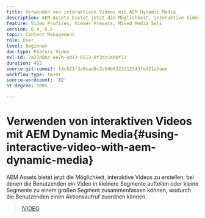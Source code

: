 ```yaml
---
title: Verwenden von interaktiven Videos mit AEM Dynamic Media
description: AEM Assets bietet jetzt die Möglichkeit, interaktive Videos zu erstellen, bei denen die Benutzenden ein Video in kleinere Segmente aufteilen oder kleine Segmente zu einem großen Segment zusammenfassen können, wodurch die Benutzenden einen Aktionsaufruf zuordnen können.
feature: Video Profiles, Viewer Presets, Mixed Media Sets
version: 6.4, 6.5
topic: Content Management
role: User
level: Beginner
doc-type: Feature Video
exl-id: 2a27d8bc-ee7b-4d13-8512-8f3dc1eb8f13
duration: 492
source-git-commit: f4c621f3a9caa8c2c64b8323312343fe421a5aee
workflow-type: tm+mt
source-wordcount: '82'
ht-degree: 100%

---
```


# Verwenden von interaktiven Videos mit AEM Dynamic Media{#using-interactive-video-with-aem-dynamic-media}

AEM Assets bietet jetzt die Möglichkeit, interaktive Videos zu erstellen, bei denen die Benutzenden ein Video in kleinere Segmente aufteilen oder kleine Segmente zu einem großen Segment zusammenfassen können, wodurch die Benutzenden einen Aktionsaufruf zuordnen können.

>[!VIDEO](https://video.tv.adobe.com/v/16516?quality=12&learn=on)
